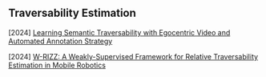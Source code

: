 ## Traversability Estimation

[2024] [Learning Semantic Traversability with Egocentric Video and Automated Annotation Strategy](https://arxiv.org/abs/2406.02989)

[2024] [W-RIZZ: A Weakly-Supervised Framework for Relative Traversability Estimation in Mobile Robotics](https://arxiv.org/abs/2406.02822)